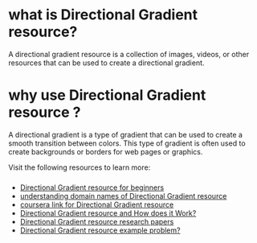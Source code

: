 # what is Directional Gradient resource?
A directional gradient resource is a collection of images, videos, or other resources that can be used to create a directional gradient.
# why use Directional Gradient resource ?
A directional gradient is a type of gradient that can be used to create a smooth transition between colors. This type of gradient is often used to create backgrounds or borders for web pages or graphics.
 


 Visit the following resources to learn more:
### 


###

* [Directional Gradient resource for beginners](https://math.libretexts.org/Courses/University_of_California_Davis/UCD_Mat_21C%3A_Multivariate_Calculus/13%3A_Partial_Derivatives/13.5%3A_Directional_Derivatives_and_Gradient_Vectors)
* [understanding domain names of Directional Gradient resource](https://byjus.com/maths/directional-derivative/)
* [coursera link for Directional Gradient resource](https://www.coursera.org/lecture/calculus-through-data-and-modelling-differentiation-rules/directional-derivatives-and-the-gradient-JlBSp)
* [Directional Gradient resource and How does it Work?](https://www.khanacademy.org/math/multivariable-calculus/multivariable-derivatives/gradient-and-directional-derivatives/v/directional-derivative)
* [Directional Gradient resource research papers](https://ieeexplore.ieee.org/document/8721437)
* [Directional Gradient resource example problem?](https://www.whitman.edu/mathematics/calculus_online/section14.05.html)









